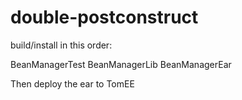 # double-postconstruct

build/install in this order:

BeanManagerTest
BeanManagerLib
BeanManagerEar

Then deploy the ear to TomEE

